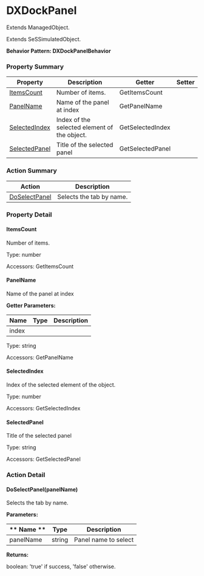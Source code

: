 # DXDockPanel

Extends ManagedObject.

Extends SeSSimulatedObject.





**Behavior Pattern: DXDockPanelBehavior**


<!-- ============================== property summary ========================== -->

	

### Property Summary

| **Property** | **Description** | **Getter** | **Setter** |
| ------------ | --------------- | ---------- | ---------- |
| [ItemsCount](#ItemsCount) | Number of items. | GetItemsCount |  |
| [PanelName](#PanelName) | Name of the panel at index | GetPanelName |  |
| [SelectedIndex](#SelectedIndex) | Index of the selected element of the object. | GetSelectedIndex |  |
| [SelectedPanel](#SelectedPanel) | Title of the selected panel | GetSelectedPanel |  |



	
<!-- ============================== action summary ========================== -->



### Action Summary

|  **Action** | **Description** | 
| ----------- | --------------- |
|	[DoSelectPanel](#DoSelectPanel) | Selects the tab by name. |




<!-- ============================== property detail ========================== -->
	
### Property Detail
		
<a name="ItemsCount"></a>
#### ItemsCount


Number of items.

			
	
			
Type: number
			
			
Accessors: GetItemsCount
			
		
<a name="PanelName"></a>
#### PanelName


Name of the panel at index

			
**Getter Parameters:**

| **Name** | **Type** | **Description** |
| -------- | -------- | --------------- |	
| index |  |  |


	
			
Type: string
			
			
Accessors: GetPanelName
			
		
<a name="SelectedIndex"></a>
#### SelectedIndex


Index of the selected element of the object.

			
	
			
Type: number
			
			
Accessors: GetSelectedIndex
			
		
<a name="SelectedPanel"></a>
#### SelectedPanel


Title of the selected panel

			
	
			
Type: string
			
			
Accessors: GetSelectedPanel
			
		
	
	
<!-- ============================== action detail ========================== -->
	
### Action Detail
		
<a name="DoSelectPanel"></a>    
#### DoSelectPanel(panelName)

Selects the tab by name.


**Parameters:**

|	** Name ** | **Type** | **Description** |
| ---------- | -------- | --------------- |
| panelName | string |	Panel name to select |




**Returns:**

boolean: 'true' if success, 'false' otherwise.




	

